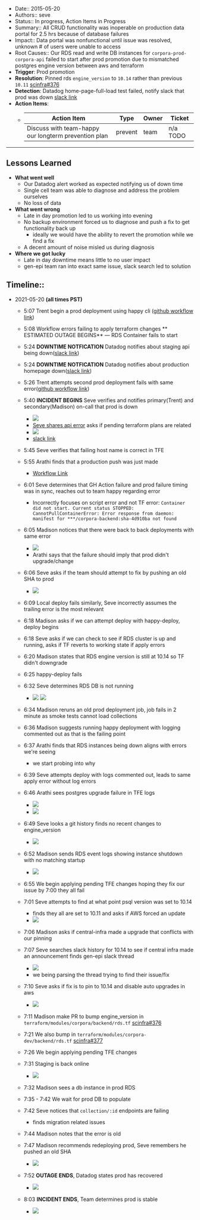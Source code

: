 - Date:: 2015-05-20
- Authors:: seve
- Status:: In progress, Action Items in Progress
- Summary::  All CRUD functionality was inoperable on production data portal for 2.5 hrs because of database failures
- Impact:: Data portal was nonfunctional until issue was resolved, unknown # of users were unable to access 
- Root Causes:: Our RDS read and write DB instances for `corpora-prod-corpora-api` failed to start after prod promotion due to mismatched postgres engine version between aws and terraform
- **Trigger**: Prod promotion
- **Resolution**: Pinned rds `engine_version` to `10.14` rather than previous `10.11` [scinfra#376](https://github.com/chanzuckerberg/single-cell-infra/pull/376)
- **Detection**: Datadog home-page-full-load test failed, notify slack that prod was down [slack link](https://chanzuckerbergteam.slack.com/archives/CV7PFVABC/p1621557230003400)
- **Action Items**:
    - | Action Item | Type | Owner | Ticket |
      | --- | --- | --- | --- |
       | Discuss with team-happy our longterm prevention plan | prevent | team | n/a TODO |
 ---
## Lessons Learned
- **What went well**
    - Our Datadog alert worked as expected notifying us of down time
    - Single cell team was able to diagnose and address the problem ourselves
    - No loss of data
- **What went wrong**
    - Late in day promotion led to us working into evening
    - No backup environment forced us to diagnose and push a fix to get functionality back up
        - ideally we would have the ability to revert the promotion while we find a fix
    - A decent amount of noise misled us during diagnosis
- **Where we got lucky**
    - Late in day downtime means little to no user impact
    - gen-epi team ran into exact same issue, slack search led to solution
## Timeline::
- 2021-05-20 **(all times PST)**
    - 5:07 Trent begin a prod deployment using happy cli ([github workflow link](https://github.com/chanzuckerberg/corpora-data-portal/runs/2635059033?check_suite_focus=true))
    - 5:08 Workflow errors failing to apply terraform changes ** ESTIMATED OUTAGE BEGINS** — RDS Container fails to start
    - 5:24 **DOWNTIME NOTFICATION** Datadog notifies about staging api being down([slack link](https://chanzuckerbergteam.slack.com/archives/CV7PFVABC/p1621556699002800))
    - 5:24 **DOWNTIME NOTFICATION** Datadog notifies about production homepage down([slack link](https://chanzuckerbergteam.slack.com/archives/CV7PFVABC/p1621557230003400))
    - 5:26 Trent attempts second prod deployment fails with same error([github workflow link](https://github.com/chanzuckerberg/corpora-data-portal/runs/2635159223?check_suite_focus=true))
    - 5:40 **INCIDENT BEGINS** Seve verifies and notifies primary(Trent) and secondary(Madison) on-call that prod is down
        - ![](https://firebasestorage.googleapis.com/v0/b/firescript-577a2.appspot.com/o/imgs%2Fapp%2Fseve-work%2F9W3Wm-6mcS.png?alt=media&token=b6b5c5d9-46a7-405a-b127-cbce6f81b8ef)
        - [Seve shares api error](https://chanzuckerbergteam.slack.com/archives/CV7PFVABC/p1621557639004400) asks if pending terraform plans are related
        - ![](https://firebasestorage.googleapis.com/v0/b/firescript-577a2.appspot.com/o/imgs%2Fapp%2Fseve-work%2FSITp91nf6v.png?alt=media&token=4f17014a-437e-4a09-8839-d0fc0b048382)
        - [slack link](https://chanzuckerbergteam.slack.com/archives/CV7PFVABC/p1621557751005300)
    - 5:45 Seve verifies that failing host name is correct in TFE
    - 5:55 Arathi finds that a production push was just made
        - [Workflow Link](https://github.com/chanzuckerberg/corpora-data-portal/runs/2635159223?check_suite_focus=true)
    - 6:01 Seve determines that GH Action failure and prod failure timing was in sync, reaches out to team happy regarding error
        - Incorrectly focuses on script error and not TF error:
`Container did not start. Current status STOPPED: CannotPullContainerError: Error response from daemon: manifest for ***/corpora-backend:sha-4d910ba not found`
    - 6:05 Madison notices that there were back to back deployments with same error
        - ![](https://firebasestorage.googleapis.com/v0/b/firescript-577a2.appspot.com/o/imgs%2Fapp%2Fseve-work%2FEo623hMezD.png?alt=media&token=6e8932eb-ccb8-4a10-ac9b-4e992ce8addb)
        - Arathi says that the failure should imply that prod didn't upgrade/change
    - 6:06 Seve asks if the team should attempt to fix by pushing an old SHA to prod
        - ![](https://firebasestorage.googleapis.com/v0/b/firescript-577a2.appspot.com/o/imgs%2Fapp%2Fseve-work%2Ft83r5zbSvI.png?alt=media&token=68fa684f-9921-45f4-b811-3dcd18e57235)
    - 6:09 Local deploy fails similarly, Seve incorrectly assumes the trailing error is the most relevant
    - 6:18 Madison asks if we can attempt deploy with happy-deploy, deploy begins
    - 6:18 Seve asks if we can check to see if RDS cluster is up and running, asks if TF reverts to working state if apply errors
    - 6:20 Madison states that RDS engine version is still at 10.14 so TF didn't downgrade
    - 6:25 happy-deploy fails
    - 6:32 Seve determines RDS DB is not running
        - ![](https://firebasestorage.googleapis.com/v0/b/firescript-577a2.appspot.com/o/imgs%2Fapp%2Fseve-work%2FFVfqUYp0gA.png?alt=media&token=3705d346-6376-4cee-8b81-09c55ccef87f)
![](https://firebasestorage.googleapis.com/v0/b/firescript-577a2.appspot.com/o/imgs%2Fapp%2Fseve-work%2FWIxD3ziKag.png?alt=media&token=1f9e86a5-5c10-4199-97be-33fec72eb4d3)
    - 6:34 Madison reruns an old prod deployment job, job fails in 2 minute as smoke tests cannot load collections
    - 6:36 Madison suggests running happy deployment with logging commented out as that is the failing point
    - 6:37 Arathi finds that RDS instances being down aligns with errors we're seeing
        - we start probing into why
    - 6:39 Seve attempts deploy with logs commented out, leads to same apply error without log errors
    - 6:46 Arathi sees postgres upgrade failure in TFE logs
        - ![](https://firebasestorage.googleapis.com/v0/b/firescript-577a2.appspot.com/o/imgs%2Fapp%2Fseve-work%2FpdWNw4Lyp5.png?alt=media&token=61f25323-4f2d-4413-86f5-f9ccf37fe56f)
        - ![](https://firebasestorage.googleapis.com/v0/b/firescript-577a2.appspot.com/o/imgs%2Fapp%2Fseve-work%2FHmZAjY49xT.png?alt=media&token=dc76fd69-1713-4527-bf86-e1a428b9867b)
    - 6:49 Seve looks a git history finds no recent changes to engine_version
        - ![](https://firebasestorage.googleapis.com/v0/b/firescript-577a2.appspot.com/o/imgs%2Fapp%2Fseve-work%2FMJ8tFrVQ43.png?alt=media&token=2212f7aa-66be-4129-979b-303ed1e84d4b)
    - 6:52 Madison sends RDS event logs showing instance shutdown with no matching startup
        - ![](https://firebasestorage.googleapis.com/v0/b/firescript-577a2.appspot.com/o/imgs%2Fapp%2Fseve-work%2Fh06ywWU9qM.png?alt=media&token=5e1c7350-1aa8-43bc-a215-7766d605f4a5)
    - 6:55 We begin applying pending TFE changes hoping they fix our issue by 7:00 they all fail
    - 7:01 Seve attempts to find at what point psql version was set to 10.14
        - finds they all are set to 10.11 and asks if AWS forced an update
        - ![](https://firebasestorage.googleapis.com/v0/b/firescript-577a2.appspot.com/o/imgs%2Fapp%2Fseve-work%2FrRuIu1A2oJ.png?alt=media&token=f1463a28-dfd5-4b55-a618-9cc0f5763673)
    - 7:06 Madison asks if central-infra made a upgrade that conflicts with our pinning
    - 7:07 Seve searches slack history for 10.14 to see if central infra made an announcement finds gen-epi slack thread
        - ![](https://firebasestorage.googleapis.com/v0/b/firescript-577a2.appspot.com/o/imgs%2Fapp%2Fseve-work%2Fcc_2gQ2CpV.png?alt=media&token=fa071baf-c799-4d6b-8f14-75df2eac532b)
        - we being parsing the thread trying to find their issue/fix
    - 7:10 Seve asks if fix is to pin to 10.14 and disable auto upgrades in aws
        - ![](https://firebasestorage.googleapis.com/v0/b/firescript-577a2.appspot.com/o/imgs%2Fapp%2Fseve-work%2FzLTMlTVBCt.png?alt=media&token=d7314e78-04de-4104-9b1b-c2d1e2f03016)

    - 7:11 Madison make PR to bump engine_version in `terraform/modules/corpora/backend/rds.tf` [scinfra#376](https://github.com/chanzuckerberg/single-cell-infra/pull/376)
    - 7:21 We also bump in `terraform/modules/corpora-dev/backend/rds.tf` [scinfra#377](https://github.com/chanzuckerberg/single-cell-infra/pull/377/files)
    - 7:26 We begin applying pending TFE changes
    - 7:31 Staging is back online
        - ![](https://firebasestorage.googleapis.com/v0/b/firescript-577a2.appspot.com/o/imgs%2Fapp%2Fseve-work%2FIFLn1vGMYD.png?alt=media&token=ebdaa2d4-ff67-4761-afd8-f5a146ab0ca7)
    - 7:32 Madison sees a db instance in prod RDS
    - 7:35 - 7:42 We wait for prod DB to populate
    - 7:42 Seve notices that `collection/:id` endpoints are failing
        - finds migration related issues
    - 7:44 Madison notes that the error is old
    - 7:47 Madison recommends redeploying prod, Seve remembers he pushed an old SHA
        - ![](https://firebasestorage.googleapis.com/v0/b/firescript-577a2.appspot.com/o/imgs%2Fapp%2Fseve-work%2F1apHSDz45U.png?alt=media&token=40843315-a385-454f-a799-1dbeedbb28c8)
    - 7:52 **OUTAGE ENDS**, Datadog states prod has recovered

        - ![](https://firebasestorage.googleapis.com/v0/b/firescript-577a2.appspot.com/o/imgs%2Fapp%2Fseve-work%2FPg-9VaMUg3.png?alt=media&token=302cf2d7-38fd-46d9-ab02-9c44a747c2f3)
    - 8:03 **INCIDENT ENDS**, Team determines prod is stable 
        - ![](https://firebasestorage.googleapis.com/v0/b/firescript-577a2.appspot.com/o/imgs%2Fapp%2Fseve-work%2FM4QS6U6xAC.png?alt=media&token=a5a44124-d7eb-46e2-855c-e5aba9462118)
